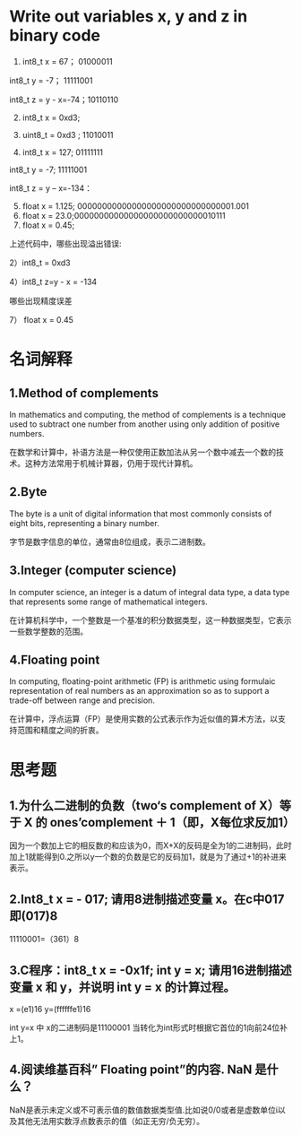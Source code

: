 # Write out variables x, y and z in binary code
1) int8_t x = 67； 01000011

int8_t y = -7； 11111001

int8_t z = y - x=-74；10110110

2) int8_t x = 0xd3; 

3) uint8_t = 0xd3 ; 11010011

4) int8_t x = 127; 01111111

 int8_t y = -7; 11111001

  int8_t z = y – x=-134：

5) float x = 1.125; 00000000000000000000000000000001.001
6) float x = 23.0;00000000000000000000000000010111
7) float x = 0.45;

上述代码中，哪些出现溢出错误:

2）int8_t = 0xd3

4）int8_t z=y - x = -134

哪些出现精度误差

7） float x = 0.45


# 名词解释
## 1.Method of complements
In mathematics and computing, the method of complements is a technique used to subtract one number from another using only addition of positive numbers. 

在数学和计算中，补语方法是一种仅使用正数加法从另一个数中减去一个数的技术。这种方法常用于机械计算器，仍用于现代计算机。

## 2.Byte
The byte is a unit of digital information that most commonly consists of eight bits, representing a binary number. 

字节是数字信息的单位，通常由8位组成，表示二进制数。

## 3.Integer (computer science)
In computer science, an integer is a datum of integral data type, a data type that represents some range of mathematical integers.

在计算机科学中，一个整数是一个基准的积分数据类型，这一种数据类型，它表示一些数学整数的范围。

## 4.Floating point
In computing, floating-point arithmetic (FP) is arithmetic using formulaic representation of real numbers as an approximation so as to support a trade-off between range and precision.

在计算中，浮点运算（FP）是使用实数的公式表示作为近似值的算术方法，以支持范围和精度之间的折衷。

# 思考题

## 1.为什么二进制的负数（two‘s complement of X）等于 X 的 ones’complement ＋ 1（即，X每位求反加1）

因为一个数加上它的相反数的和应该为0，而X+X的反码是全为1的二进制码，此时加上1就能得到0.之所以y一个数的负数是它的反码加1，就是为了通过+1的补进来表示。

## 2.Int8_t x = - 017; 请用8进制描述变量 x。在c中017即(017)8
11110001=（361）8

## 3.C程序：int8_t x = -0x1f; int y = x; 请用16进制描述变量 x 和 y，并说明 int y = x 的计算过程。
x =(e1)16 y=(ffffffe1)16  

int y=x 中 x的二进制码是11100001 当转化为int形式时根据它首位的1向前24位补上1。

## 4.阅读维基百科” Floating point”的内容. NaN 是什么？

NaN是表示未定义或不可表示值的数值数据类型值.比如说0/0或者是虚数单位i以及其他无法用实数浮点数表示的值（如正无穷/负无穷）。






